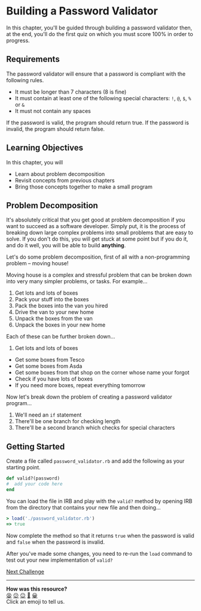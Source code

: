 # Building a Password Validator

In this chapter, you'll be guided through building a password validator then, at the end, you'll do the first quiz on which you must score 100% in order to progress.

## Requirements

The password validator will ensure that a password is compliant with the following rules.

- It must be longer than 7 characters (8 is fine)
- It must contain at least one of the following special characters: `!`, `@`, `$`, `%` or `&`
- It must not contain any spaces

If the password is valid, the program should return true.  If the password is invalid, the program should return false.

## Learning Objectives

In this chapter, you will
- Learn about problem decomposition
- Revisit concepts from previous chapters
- Bring those concepts together to make a small program

## Problem Decomposition

It's absolutely critical that you get good at problem decomposition if you want to succeed as a software developer. Simply put, it is the process of breaking down large complex problems into small problems that are easy to solve. If you don't do this, you will get stuck at some point but if you do it, and do it well, you will be able to build **anything**.

Let's do some problem decomposition, first of all with a non-programming problem – moving house!

Moving house is a complex and stressful problem that can be broken down into very many simpler problems, or tasks. For example...

1. Get lots and lots of boxes
2. Pack your stuff into the boxes
3. Pack the boxes into the van you hired
4. Drive the van to your new home
5. Unpack the boxes from the van
6. Unpack the boxes in your new home

Each of these can be further broken down...

1. Get lots and lots of boxes
- Get some boxes from Tesco
- Get some boxes from Asda
- Get some boxes from that shop on the corner whose name your forgot
- Check if you have lots of boxes
- If you need more boxes, repeat everything tomorrow

Now let's break down the problem of creating a password validator program...

1. We'll need an `if` statement
2. There'll be one branch for checking length
3. There'll be a second branch which checks for special characters

## Getting Started

Create a file called `password_validator.rb` and add the following as your starting point.

```ruby
def valid?(password)
#  add your code here
end
```

You can load the file in IRB and play with the `valid?` method by opening IRB from the directory that contains your new file and then doing...

```ruby
> load('./password_validator.rb')
=> true
```

Now complete the method so that it returns `true` when the password is valid and `false` when the password is invalid.

After you've made some changes, you need to re-run the `load` command to test out your new implementation of `valid?`

<!-- OMITTED -->


[Next Challenge](09_refactoring.md)

<!-- BEGIN GENERATED SECTION DO NOT EDIT -->

---

**How was this resource?**  
[😫](https://airtable.com/shrUJ3t7KLMqVRFKR?prefill_Repository=makersacademy/ruby_foundations&prefill_File=08_password_validator.md&prefill_Sentiment=😫) [😕](https://airtable.com/shrUJ3t7KLMqVRFKR?prefill_Repository=makersacademy/ruby_foundations&prefill_File=08_password_validator.md&prefill_Sentiment=😕) [😐](https://airtable.com/shrUJ3t7KLMqVRFKR?prefill_Repository=makersacademy/ruby_foundations&prefill_File=08_password_validator.md&prefill_Sentiment=😐) [🙂](https://airtable.com/shrUJ3t7KLMqVRFKR?prefill_Repository=makersacademy/ruby_foundations&prefill_File=08_password_validator.md&prefill_Sentiment=🙂) [😀](https://airtable.com/shrUJ3t7KLMqVRFKR?prefill_Repository=makersacademy/ruby_foundations&prefill_File=08_password_validator.md&prefill_Sentiment=😀)  
Click an emoji to tell us.

<!-- END GENERATED SECTION DO NOT EDIT -->
